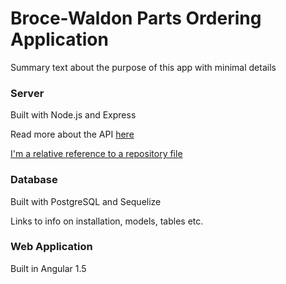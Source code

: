 # Broce-Waldon Parts Ordering Application
Summary text about the purpose of this app with minimal details

### Server

Built with Node.js and Express

Read more about the API [here](./server/server.md#api)

[I'm a relative reference to a repository file](../blob/master/LICENSE)

### Database

Built with PostgreSQL and Sequelize

Links to info on installation, models, tables etc.


### Web Application

Built in Angular 1.5
